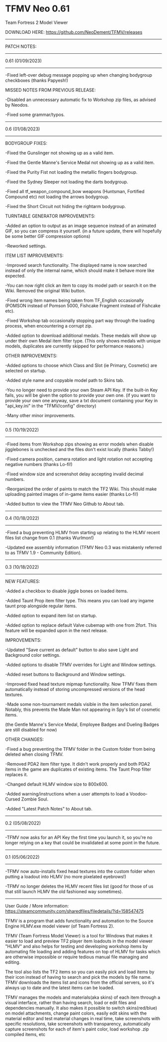 # TFMV Neo 0.61
Team Fortress 2 Model Viewer

DOWNLOAD HERE: https://github.com/NeoDement/TFMV/releases

-------------------------------------------------------------------------------------------------------------------------------------------------------

PATCH NOTES:

-------------------------------------------------------------------------------------------------------------------------------------------------------

0.61 (01/09/2023)
_______________________________________________________________________________________________________________________


-Fixed left-over debug message popping up when changing bodygroup checkboxes (thanks Papyesh!)

MISSED NOTES FROM PREVIOUS RELEASE:

-Disabled an unnecessary automatic fix to Workshop zip files, as advised by Neodos.

-Fixed some grammar/typos.

_______________________________________________________________________________________________________________________

0.6 (01/08/2023)
_______________________________________________________________________________________________________________________

BODYGROUP FIXES:

-Fixed the Gunslinger not showing up as a valid item.

-Fixed the Gentle Manne's Service Medal not showing up as a valid item.

-Fixed the Purity Fist not loading the metallic fingers bodygroup.

-Fixed the Sydney Sleeper not loading the darts bodygroup.

-Fixed all tf_weapon_compound_bow weapons (Huntsman, Fortified Compound etc) not loading the arrows bodygroup.

-Fixed the Short Circuit not hiding the rightarm bodygroup.

TURNTABLE GENERATOR IMPROVEMENTS:

-Added an option to output as an image sequence instead of an animated GIF, so you can compress it yourself.
(in a future update, there will hopefully be some better GIF compression options)

-Reworked settings.

ITEM LIST IMPROVEMENTS:

-Improved search functionality. The displayed name is now searched instead of only the internal name, which should make it behave more like expected.

-You can now right click an item to copy its model path or search it on the Wiki. Removed the original Wiki button.

-Fixed wrong item names being taken from TF_English occasionally (POMSON instead of Pomson 5000, Fishcake Fragment instead of Fishcake etc).

-Fixed Workshop tab occasionally stopping part way through the loading process, when encountering a corrupt zip.

-Added option to download additional medals. These medals will show up under their own Medal item filter type.
(This only shows medals with unique models, duplicates are currently skipped for performance reasons.)

OTHER IMPROVEMENTS:

-Added options to choose which Class and Slot (ie Primary, Cosmetic) are selected on startup.

-Added style name and copyable model path to Skins tab.

-You no longer need to provide your own Steam API Key. If the built-in Key fails, you will be given the option to provide your own one.
(if you want to provide your own one anyway, save a txt document containing your Key in "api_key.ini" in the "TFMV/config" directory)

-Many other minor improvements.

-------------------------------------------------------------------------------------------------------------------------------------------------------

0.5 (10/19/2022)
   
-------------------------------------------------------------------------------------------------------------------------------------------------------

-Fixed items from Workshop zips showing as error models when disable jigglebones is unchecked and the files don't exist locally (thanks Tabby!)

-Fixed camera position, camera rotation and light rotation not accepting negative numbers (thanks Lo-fi!)

-Fixed window size and screenshot delay accepting invalid decimal numbers.

-Reorganized the order of paints to match the TF2 Wiki. This should make uploading painted images of in-game items easier (thanks Lo-fi!)

-Added button to view the TFMV Neo Github to About tab.

-------------------------------------------------------------------------------------------------------------------------------------------------------

0.4 (10/18/2022)
   
-------------------------------------------------------------------------------------------------------------------------------------------------------

-Fixed a bug preventing HLMV from starting up relating to the HLMV recent files list change from 0.1 (thanks Wurlmon!)

-Updated exe assembly information (TFMV Neo 0.3 was mistakenly referred to as TFMV 1.9 - Community Edition).

-------------------------------------------------------------------------------------------------------------------------------------------------------

0.3 (10/18/2022)
   
-------------------------------------------------------------------------------------------------------------------------------------------------------

NEW FEATURES:

-Added a checkbox to disable jiggle bones on loaded items.

-Added Taunt Prop item filter type. This means you can load any ingame taunt prop alongside regular items.

-Added option to expand item list on startup.

-Added option to replace default Valve cubemap with one from 2fort. This feature will be expanded upon in the next release.


IMPROVEMENTS:

-Updated "Save current as default" button to also save Light and Background color settings.

-Added options to disable TFMV overrides for Light and Window settings.

-Added reset buttons to Background and Window settings.

-Improved fixed head texture mipmap functionality. Now TFMV fixes them automatically instead of storing uncompressed versions of the head textures.

-Made some non-tournament medals visible in the item selection panel. Notably, this prevents the Made Man not appearing in Spy's list of cosmetic items.

(the Gentle Manne's Service Medal, Employee Badges and Dueling Badges are still disabled for now)

OTHER CHANGES:

-Fixed a bug preventing the TFMV folder in the Custom folder from being deleted when closing TFMV.

-Removed PDA2 item filter type. It didn't work properly and both PDA2 items in the game are duplicates of existing items. The Taunt Prop filter replaces it.

-Changed default HLMV window size to 800x600.

-Added warning/instructions when a user attempts to load a Voodoo-Cursed Zombie Soul.

-Added "Latest Patch Notes" to About tab.

-------------------------------------------------------------------------------------------------------------------------------------------------------

0.2 (05/08/2022)
   
-------------------------------------------------------------------------------------------------------------------------------------------------------

-TFMV now asks for an API Key the first time you launch it, so you're no longer relying on a key that could be invalidated at some point in the future.


-------------------------------------------------------------------------------------------------------------------------------------------------------

0.1 (05/06/2022)
   
-------------------------------------------------------------------------------------------------------------------------------------------------------

-TFMV now auto-installs fixed head textures into the custom folder when putting a loadout into HLMV (no more pixelated eyebrows!)

-TFMV no longer deletes the HLMV recent files list (good for those of us that still launch HLMV the old fashioned way sometimes).

-------------------------------------------------------------------------------------------------------------------------------------------------------


User Guide / More information: https://steamcommunity.com/sharedfiles/filedetails/?id=158547475

TFMV is a program that adds functionality and automation to the Source Engine HLMV.exe model viewer (of Team Fortress 2).

TFMV (Team Fortress Model Viewer) is a tool for Windows that makes it easier to load and preview TF2 player item loadouts in the model viewer "HLMV" 
and also helps for testing and developing workshop items by automating file loading and adding features on top of HLMV for tasks which are otherwise 
impossible or require tedious manual file managing and editing.

The tool also lists the TF2 items so you can easily pick and load items by their icon instead of having to search and pick the models by file name.
TFMV downloads the items list and icons from the official servers, so it's always up to date and the latest items can be loaded.

TFMV manages the models and materials(aka skins) of each item through a visual interface, rather than having search, load or edit files and dependencies manually.
It also makes it possible to switch skins(red/blue) on model attachments, change paint colors, easily edit skins with the material editor and test material 
changes in real time, take screenshots with specific resolutions, take screenshots with transparency, automatically capture screenshots for each of item's paint color, 
load workshop .zip compiled items, etc
